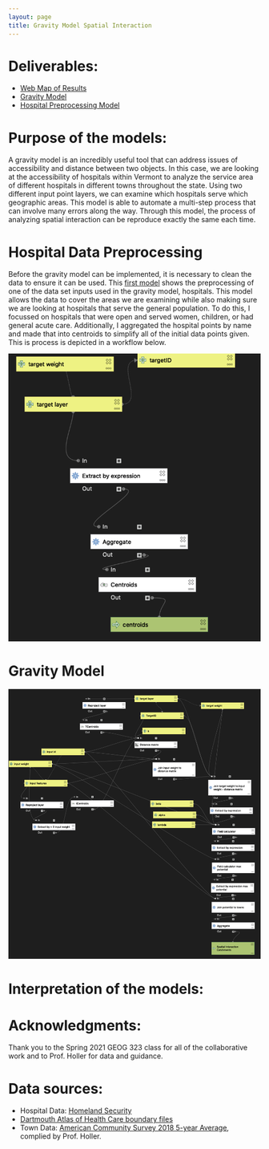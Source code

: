 ```yaml
---
layout: page
title: Gravity Model Spatial Interaction
---
```


# Deliverables:
- [Web Map of Results](assets/index.html)
- [Gravity Model](assets/gravitymodel.model3)
- [Hospital Preprocessing Model](assets/preprocessing.model3)

# Purpose of the models:
A gravity model is an incredibly useful tool that can address issues of accessibility and distance between two objects. In this case, we are looking at the accessibility of hospitals within Vermont to analyze the service area of different hospitals in different towns throughout the state. Using two different input point layers, we can examine which hospitals serve which geographic areas. This model is able to automate a multi-step process that can involve many errors along the way. Through this model, the process of analyzing spatial interaction can be reproduce exactly the same each time.

# Hospital Data Preprocessing
Before the gravity model can be implemented, it is necessary to clean the data to ensure it can be used. This [first model](assets/preprocessing.model3) shows the preprocessing of one of the data set inputs used in the gravity model, hospitals. This model allows the data to cover the areas we are examining while also making sure we are looking at hospitals that serve the general population. To do this, I focussed on hospitals that were open and served women, children, or had general acute care. Additionally, I aggregated the hospital points by name and made that into centroids to simplify all of the initial data points given. This is process is depicted in a workflow below.

![Hospital data preprocessed model](assets/hospitalpreprocessingmap.png)

# Gravity Model
![Gravity model](assets/gravitymodelmap2.png)

# Interpretation of the models:


# Acknowledgments:
Thank you to the Spring 2021 GEOG 323 class for all of the collaborative work and to Prof. Holler for data and guidance.

# Data sources:
- Hospital Data: [Homeland Security](https://hifld-geoplatform.opendata.arcgis.com/datasets/6ac5e325468c4cb9b905f1728d6fbf0f_0)
- [Dartmouth Atlas of Health Care boundary files](https://atlasdata.dartmouth.edu/downloads/supplemental#boundaries)
- Town Data: [American Community Survey 2018 5-year Average](netown.gpkg), complied by Prof. Holler.
